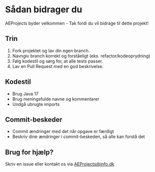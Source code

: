 # Sådan bidrager du

AEProjects byder velkommen - Tak fordi du vil bidrage til dette projekt!

## Trin

1. Fork projektet og lav din egen branch.
2. Navngiv branch korrekt og forståeligt (eks. refactor/kodeoprydning)
3. Følg kodestil og sørg for, at alle tests passer.
4. Lav en Pull Request med en god beskrivelse.

## Kodestil
- Brug Java 17
- Brug meningsfulde navne og kommentarer
- Undgå ubrugte imports

## Commit-beskeder
- Commit ændringer med det når opgave er færdigt
- Beskriv dine ændringer i commit-beskeden, så alle kan forstå det

## Brug for hjælp?
Skriv en issue eller kontakt os via AEProjects@info.dk
